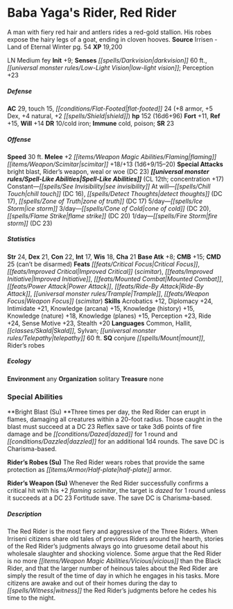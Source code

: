 ﻿---
cssclass: [monsters]
title1: Baba Yaga's Rider, Red Rider
desc_short: A man with fiery red hair and antlers rides a red-gold stallion. His robes
  expose the hairy legs of a goat, ending in cloven hooves.
title2: Red Rider
CR: 12
sources:
- name: Irrisen - Land of Eternal Winter
  page: 54
  link: http://paizo.com/products/btpy8w7f?Pathfinder-Campaign-Setting-Irrisen-Land-of-Eternal-Winter
XP: 19200
alignment: LN
size: Medium
type: fey
initiative:
  bonus: 9
senses:
  darkvision: 60
  low-light vision: true
AC:
  AC: 29
  touch: 15
  flat_footed: 24
  components:
    armor: 8
    dex: 5
    natural: 4
    shield: 2
HP:
  HP: 152
  long: 16d6+96
saves:
  fort: 11
  ref: 15
  will: 14
DR:
- amount: 10
  weakness: cold iron
immunities:
- cold
- poison
SR: 23
speeds:
  base: 30
attacks:
  melee:
  - - text: +2 flaming scimitar +18/+13 (1d6+9/15-20)
      entries:
      - - damage: 1d6+9
          crit_range: 15-20
      attack: +2 flaming scimitar
      bonus:
      - 18
      - 13
  special:
  - bright blast
  - Rider's weapon
  - weal or woe (DC 23)
spell_like_abilities:
  entries:
  - name: see invisibility
    source: default
    freq: Constant
  - name: chill touch
    source: default
    freq: At will
    DC: 16
  - name: detect thoughts
    source: default
    freq: At will
    DC: 17
  - name: zone of truth
    source: default
    freq: At will
    DC: 17
  - name: ice storm
    source: default
    freq: 5/day
  - name: cone of cold
    source: default
    freq: 3/day
    DC: 20
  - name: flame strike
    source: default
    freq: 3/day
    DC: 20
  - name: fire storm
    source: default
    freq: 1/day
    DC: 23
  sources:
  - name: default
    CL: 12
    concentration: 17
ability_scores:
  STR: 24
  DEX: 21
  CON: 22
  INT: 17
  WIS: 18
  CHA: 21
BAB: 8
CMB: 15
CMD: 25
CMD_other: can't be disarmed
feats:
- name: Critical Focus
- name: Improved Critical (scimitar)
- name: Improved Initiative
- name: Mounted Combat
- name: Power Attack
- name: Ride-By Attack
- name: Trample
- name: Weapon Focus (scimitar)
skills:
  Acrobatics: 12
  Diplomacy: 24
  Intimidate: 21
  Knowledge (arcana): 15
  Knowledge (history): 15
  Knowledge (nature): 18
  Knowledge (planes): 15
  Perception: 23
  Ride: 24
  Sense Motive: 23
  Stealth: 20
languages:
- Common
- Hallit
- Skald
- Sylvan
- telepathy 60 ft.
special_qualities:
- conjure mount
- Rider's robes
ecology:
  environment: any
  organization: solitary
  treasure_type: none
special_abilities:
  Bright Blast (Su): Three times per day, the Red Rider can erupt in flames, damaging
    all creatures within a 20-foot radius. Those caught in the blast must succeed
    at a DC 23 Reflex save or take 3d6 points of fire damage and be dazed for 1 round
    and dazzled for an additional 1d4 rounds. The save DC is Charisma-based.
  Rider's Robes (Su): The Red Rider wears robes that provide the same protection as
    half-plate armor.
  Rider's Weapon (Su): Whenever the Red Rider successfully confirms a critical hit
    with his +2 flaming scimitar, the target is dazed for 1 round unless it succeeds
    at a DC 23 Fortitude save. The save DC is Charisma-based.
desc_long: The Red Rider is the most fiery and aggressive of the Three Riders. When
  Irriseni citizens share old tales of previous Riders around the hearth, stories
  of the Red Rider's judgments always go into gruesome detail about his wholesale
  slaughter and shocking violence. Some argue that the Red Rider is no more vicious
  than the Black Rider, and that the larger number of heinous tales about the Red
  Rider are simply the result of the time of day in which he engages in his tasks.
  More citizens are awake and out of their homes during the day to witness the Red
  Rider's judgments before he cedes his time to the night.

---

# Baba Yaga's Rider, Red Rider
A man with fiery red hair and antlers rides a red-gold stallion. His robes expose the hairy legs of a goat, ending in cloven hooves.
**Source** Irrisen - Land of Eternal Winter pg. 54
**XP** 19,200

LN Medium fey
**Init** +9; **Senses** _[[spells/Darkvision|darkvision]]_ 60 ft., _[[universal monster rules/Low-Light Vision|low-light vision]]_; Perception +23

##### Defense

**AC** 29, touch 15, _[[conditions/Flat-Footed|flat-footed]]_ 24 (+8 armor, +5 Dex, +4 natural, +2 _[[spells/Shield|shield]]_)
**hp** 152 (16d6+96)
**Fort** +11, **Ref** +15, **Will** +14
**DR** 10/cold iron; **Immune** cold, poison; **SR** 23

##### Offense
**Speed** 30 ft.
**Melee** +2 _[[items/Weapon Magic Abilities/Flaming|flaming]]_ _[[items/Weapon/Scimitar|scimitar]]_ +18/+13 (1d6+9/15–20)
**Special Attacks** bright blast, Rider’s weapon, weal or woe (DC 23)
**_[[universal monster rules/Spell-Like Abilities|Spell-Like Abilities]]_** (CL 12th; concentration +17)
Constant—_[[spells/See Invisibility|see invisibility]]_
At will—_[[spells/Chill Touch|chill touch]]_ (DC 16), _[[spells/Detect Thoughts|detect thoughts]]_ (DC 17), _[[spells/Zone of Truth|zone of truth]]_ (DC 17)
5/day—_[[spells/Ice Storm|ice storm]]_
3/day—_[[spells/Cone of Cold|cone of cold]]_ (DC 20), _[[spells/Flame Strike|flame strike]]_ (DC 20)
1/day—_[[spells/Fire Storm|fire storm]]_ (DC 23)

##### Statistics
**Str** 24, **Dex** 21, **Con** 22, **Int** 17, **Wis** 18, **Cha** 21
**Base Atk** +8; **CMB** +15; **CMD** 25 (can’t be disarmed)
**Feats** _[[feats/Critical Focus|Critical Focus]]_, _[[feats/Improved Critical|Improved Critical]]_ (_scimitar_), _[[feats/Improved Initiative|Improved Initiative]]_, _[[feats/Mounted Combat|Mounted Combat]]_, _[[feats/Power Attack|Power Attack]]_, _[[feats/Ride-By Attack|Ride-By Attack]]_, _[[universal monster rules/Trample|Trample]]_, _[[feats/Weapon Focus|Weapon Focus]]_ (_scimitar_)
**Skills** Acrobatics +12, Diplomacy +24, Intimidate +21, Knowledge (arcana) +15, Knowledge (history) +15, Knowledge (nature) +18, Knowledge (planes) +15, Perception +23, Ride +24, Sense Motive +23, Stealth +20
**Languages** Common, Hallit, _[[classes/Skald|Skald]]_, Sylvan; _[[universal monster rules/Telepathy|telepathy]]_ 60 ft.
**SQ** conjure _[[spells/Mount|mount]]_, Rider’s robes

##### Ecology

**Environment** any
**Organization** solitary
**Treasure** none

### Special Abilities

**Bright Blast (Su) **Three times per day, the Red Rider can erupt in flames, damaging all creatures within a 20-foot radius. Those caught in the blast must succeed at a DC 23 Reflex save or take 3d6 points of fire damage and be _[[conditions/Dazed|dazed]]_ for 1 round and _[[conditions/Dazzled|dazzled]]_ for an additional 1d4 rounds. The save DC is Charisma-based.

**Rider’s Robes (Su)** The Red Rider wears robes that provide the same protection as _[[items/Armor/Half-plate|half-plate]]_ armor.

**Rider’s Weapon (Su)** Whenever the Red Rider successfully confirms a critical hit with his +2 _flaming_ _scimitar_, the target is _dazed_ for 1 round unless it succeeds at a DC 23 Fortitude save. The save DC is Charisma-based.

##### Description

The Red Rider is the most fiery and aggressive of the Three Riders. When Irriseni citizens share old tales of previous Riders around the hearth, stories of the Red Rider’s judgments always go into gruesome detail about his wholesale slaughter and shocking violence. Some argue that the Red Rider is no more _[[items/Weapon Magic Abilities/Vicious|vicious]]_ than the Black Rider, and that the larger number of heinous tales about the Red Rider are simply the result of the time of day in which he engages in his tasks. More citizens are awake and out of their homes during the day to _[[spells/Witness|witness]]_ the Red Rider’s judgments before he cedes his time to the night.